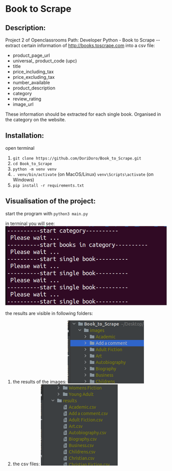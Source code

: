 # Book to Scrape

## Description:
Project 2 of Openclassrooms Path: Developer Python - Book to Scrape 
-- extract certain information of http://books.toscrape.com into a csv file:

- product_page_url
- universal_ product_code (upc)
- title
- price_including_tax
- price_excluding_tax
- number_available
- product_description
- category
- review_rating
- image_url

These information should be extracted for each single book. Organised in the category on the website.


## Installation:
open terminal
1. `git clone https://github.com/DoriDoro/Book_to_Scrape.git`
2. `cd Book_to_Scrape`
3. `python -m venv venv`
4. `. venv/bin/activate` (on MacOS/Linux)  `venv\Scripts\activate` (on Windows)
5. `pip install -r requirements.txt`


## Visualisation of the project:
start the program with `python3 main.py`

in terminal you will see: <br>
![terminal](/images_Readme/Terminal.png)

the results are visible in following folders:
1. the results of the images:
![images](/images_Readme/ResultsImages.png)
2. the csv files:
![csv](/images_Readme/ResultsResults.png)